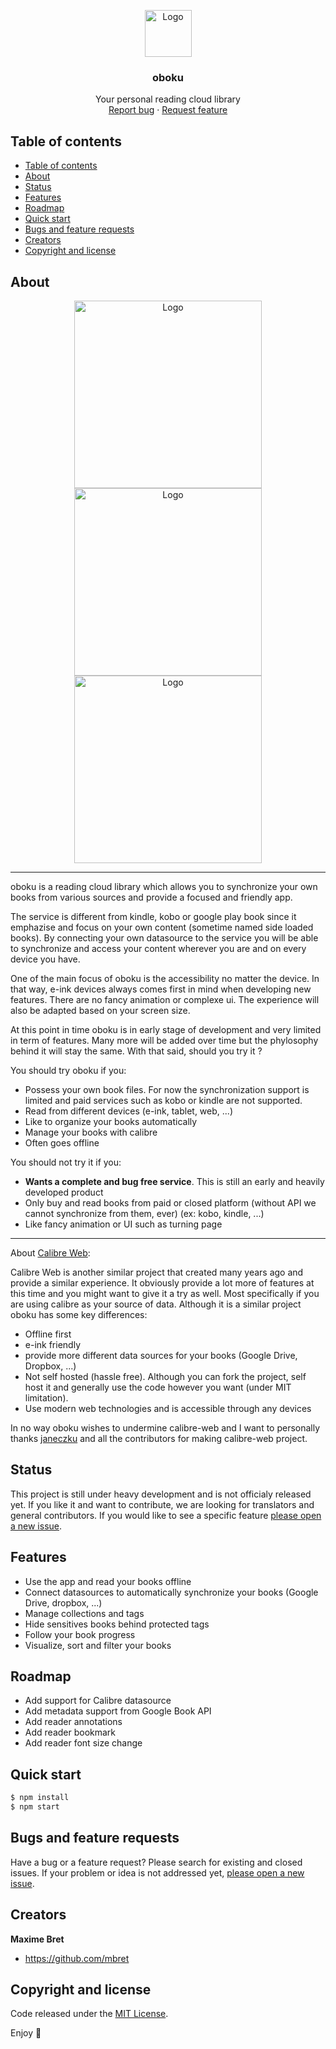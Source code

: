 <p align="center">
  <a 
  href="https://github.com/mbret/oboku">
    <img src="https://user-images.githubusercontent.com/1911240/99893449-bca35e00-2cc3-11eb-88c1-80b3190eb620.png" alt="Logo" width="75" height="75">
  </a>

  <h3 align="center">oboku</h3>

  <p align="center">
    Your personal reading cloud library
    <br>
    <a href="https://reponame/issues/new?template=bug.md">Report bug</a>
    ·
    <a href="https://reponame/issues/new?template=feature.md&labels=feature">Request feature</a>
  </p>
</p>

## Table of contents

- [Table of contents](#table-of-contents)
- [About](#about)
- [Status](#status)
- [Features](#features)
- [Roadmap](#roadmap)
- [Quick start](#quick-start)
- [Bugs and feature requests](#bugs-and-feature-requests)
- [Creators](#creators)
- [Copyright and license](#copyright-and-license)

## About
<p align="center">
<img src="https://user-images.githubusercontent.com/1911240/99895904-bff01700-2cce-11eb-84d6-ed1a250fafac.png" alt="Logo" height="300">
<img src="https://user-images.githubusercontent.com/1911240/99895927-0e051a80-2ccf-11eb-8dc1-038e07ffd184.png" alt="Logo" height="300">
<img src="https://user-images.githubusercontent.com/1911240/99895942-3ab93200-2ccf-11eb-9f43-6c54d0cea830.png" alt="Logo" height="300">
</p>

---
oboku is a reading cloud library which allows you to synchronize your own books from various sources and provide a focused and friendly app.

The service is different from kindle, kobo or google play book since it emphazise and focus on your own content (sometime named side loaded books). By connecting your own datasource to the service you will be able to synchronize and access your content wherever you are and on every device you have.

One of the main focus of oboku is the accessibility no matter the device. In that way, e-ink devices always comes first in mind when developing new features. There are no fancy animation or complexe ui. The experience will also be adapted based on your screen size.

At this point in time oboku is in early stage of development and very limited in term of features. Many more will be added over time but the phylosophy behind it will stay the same. With that said, should you try it ?

You should try oboku if you:
- Possess your own book files. For now the synchronization support is limited and paid services such as kobo or kindle are not supported.
- Read from different devices (e-ink, tablet, web, ...)
- Like to organize your books automatically
- Manage your books with calibre
- Often goes offline

You should not try it if you:
- **Wants a complete and bug free service**. This is still an early and heavily developed product
- Only buy and read books from paid or closed platform (without API we cannot synchronize from them, ever) (ex: kobo, kindle, ...)
- Like fancy animation or UI such as turning page

------
About [Calibre Web](https://github.com/janeczku/calibre-web):

Calibre Web is another similar project that created many years ago and provide a similar experience. It obviously provide a lot more of features at this time and you might want to give it a try as well. Most specifically if you are using calibre as your source of data.
Although it is a similar project oboku has some key differences:
- Offline first
- e-ink friendly
- provide more different data sources for your books (Google Drive, Dropbox, ...)
- Not self hosted (hassle free). Although you can fork the project, self host it and generally use the code however you want (under MIT limitation).
- Use modern web technologies and is accessible through any devices

In no way oboku wishes to undermine calibre-web and I want to personally thanks [janeczku](https://github.com/janeczku) and all the contributors for making calibre-web project.

## Status

This project is still under heavy development and is not officialy released yet.
If you like it and want to contribute, we are looking for translators and general contributors. If you would like to see a specific feature [please open a new issue](https://github.com/mbret/oboku/issues/new).

## Features

- Use the app and read your books offline
- Connect datasources to automatically synchronize your books (Google Drive, dropbox, ...)
- Manage collections and tags
- Hide sensitives books behind protected tags
- Follow your book progress
- Visualize, sort and filter your books

## Roadmap

- Add support for Calibre datasource
- Add metadata support from Google Book API
- Add reader annotations
- Add reader bookmark
- Add reader font size change

## Quick start

```sh
$ npm install
$ npm start
```

## Bugs and feature requests

Have a bug or a feature request? Please search for existing and closed issues. If your problem or idea is not addressed yet, [please open a new issue](https://github.com/mbret/oboku/issues/new).

## Creators

**Maxime Bret**

- <https://github.com/mbret>


## Copyright and license

Code released under the [MIT License](https://mbret/oboku/blob/master/LICENSE).

Enjoy :metal:
